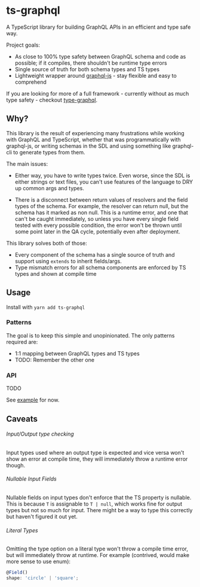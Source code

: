 # ts-graphql

A TypeScript library for building GraphQL APIs in an efficient and
type safe way. 

Project goals:

 - As close to 100% type safety between GraphQL schema and code as possible;
   if it compiles, there shouldn't be runtime type errors
 - Single source of truth for both schema types and TS types
 - Lightweight wrapper around [graphql-js](https://github.com/graphql/graphql-js) -
   stay flexible and easy to comprehend
   
If you are looking for more of a full framework  - currently without as much type safety -
checkout [type-graphql](https://github.com/19majkel94/type-graphql).

## Why?

This library is the result of experiencing many frustrations while working with
GraphQL and TypeScript, whether that was programmatically with graphql-js, or 
writing schemas in the SDL and using something like graphql-cli to generate types from them. 

The main issues:

 - Either way, you have to write types twice. Even worse, since the SDL is either 
strings or text files, you can't use features of the language to DRY up common
args and types.

 - There is a disconnect between return values of resolvers and the field types
of the schema. For example, the resolver can return null, but the schema has it marked
as non null. This is a runtime error, and one that can't be caught immediately,
so unless you have every single field tested with every possible condition, 
the error won't be thrown until some point later in the QA cycle, 
potentially even after deployment.

This library solves both of those:

 - Every component of the schema has a single source of truth and support
   using `extends` to inherit fields/args.
 - Type mismatch errors for all schema components are enforced by TS types
   and shown at compile time

## Usage
 
Install with `yarn add ts-graphql`

### Patterns

The goal is to keep this simple and unopinionated. The only patterns required are:

 - 1:1 mapping between GraphQL types and TS types
 - TODO: Remember the other one

### API

TODO

See [example](https://github.com/stephentuso/ts-graphql/blob/master/examples/everything/index.ts) for now.

## Caveats

###### Input/Output type checking

Input types used where an output type is expected and vice versa
won't show an error at compile time, they will immediately throw a runtime
error though.

###### Nullable Input Fields

Nullable fields on input types don't enforce that the TS property is
nullable. This is because `T` is assignable to `T | null`, which works
fine for output types but not so much for input. There might be
a way to type this correctly but haven't figured it out yet.

###### Literal Types

Omitting the type option on a literal type won't throw a compile time error,
but will immediately throw at runtime. For example
(contrived, would make more sense to use enum):
```typescript
@Field()
shape: 'circle' | 'square';
```
